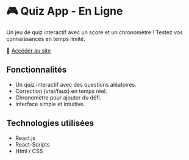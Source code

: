 # 🎮 Quiz App - En Ligne
Un jeu de quiz interactif avec un score et un chronomètre ! Testez vos connaissances en temps limité.

🔗 [Accéder au site](https://kevgenga.github.io/test-quiz-app/)

## Fonctionnalités
- Un quiz interactif avec des questions aléatoires.
- Correction (vrai/faux) en temps réel.
- Chronomètre pour ajouter du défi.
- Interface simple et intuitive.

## Technologies utilisées
- React.js
- React-Scripts
- Html / CSS
